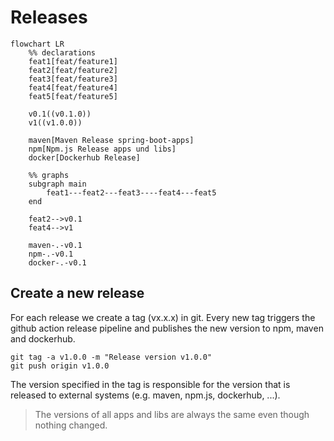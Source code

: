 # Releases

```mermaid
flowchart LR
    %% declarations
    feat1[feat/feature1]
    feat2[feat/feature2]
    feat3[feat/feature3]
    feat4[feat/feature4]
    feat5[feat/feature5]
    
    v0.1((v0.1.0))
    v1((v1.0.0))
    
    maven[Maven Release spring-boot-apps]
    npm[Npm.js Release apps und libs]
    docker[Dockerhub Release]
    
    %% graphs
    subgraph main
        feat1---feat2---feat3----feat4---feat5  
    end
    
    feat2-->v0.1
    feat4-->v1
    
    maven-.-v0.1
    npm-.-v0.1
    docker-.-v0.1
```

## Create a new release

For each release we create a tag (vx.x.x) in git.
Every new tag triggers the github action release pipeline and publishes the new version to npm, maven and dockerhub.

```
git tag -a v1.0.0 -m "Release version v1.0.0"
git push origin v1.0.0
```

The version specified in the tag is responsible for the version that is released to external systems (e.g. maven, npm.js, dockerhub, ...).

> The versions of all apps and libs are always the same even though nothing changed.
